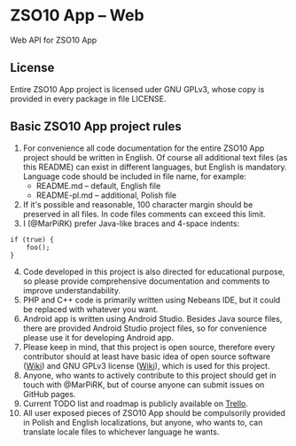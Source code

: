 # ZSO10 App – Web
Web API for ZSO10 App

## License
Entire ZSO10 App project is licensed uder GNU GPLv3, whose copy is provided
in every package in file LICENSE.

## Basic ZSO10 App project rules
1. For convenience all code documentation for the entire ZSO10 App project should be
written in English. Of course all additional text files (as this README) can
exist in different languages, but English is mandatory. Language code should be
included in file name, for example:
    - README.md – default, English file
    - README-pl.md – additional, Polish file
2. If it's possible and reasonable, 100 character margin should be preserved in
all files. In code files comments can exceed this limit.
3. I (@MarPiRK) prefer Java-like braces and 4-space indents:
````
if (true) {
    foo();
}
````
4. Code developed in this project is also directed for educational purpose,
so please provide comprehensive documentation and comments to improve
understandability.
5. PHP and C++ code is primarily written using Nebeans IDE, but it could be
replaced with whatever you want.
6. Android app is written using Android Studio. Besides Java source files,
there are provided Android Studio project files, so for convenience please use
it for developing Android app.
7. Please keep in mind, that this project is open source, therefore every
contributor should at least have basic idea of open source software
([Wiki](http://en.wikipedia.org/wiki/Open-source_software)) and
GNU GPLv3 license ([Wiki](http://en.wikipedia.org/wiki/GNU_General_Public_License)),
which is used for this project.
8. Anyone, who wants to actively contribute to this project should get in touch
with @MarPiRK, but of course anyone can submit issues on GitHub pages.
9. Current TODO list and roadmap is publicly available on
[Trello](https://trello.com/b/kLHUx3Uk).
10. All user exposed pieces of ZSO10 App should be compulsorily provided in
Polish and English localizations, but anyone, who wants to, can translate
locale files to whichever language he wants.
